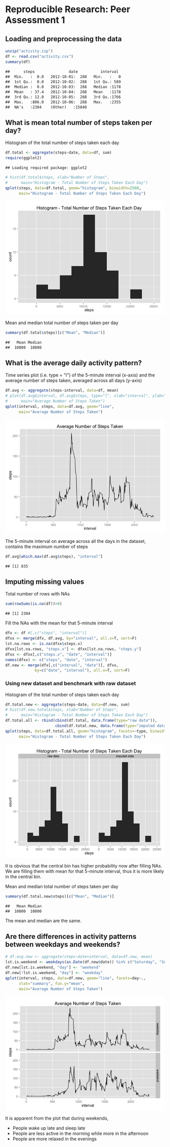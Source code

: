 # Reproducible Research: Peer Assessment 1


## Loading and preprocessing the data

```r
unzip("activity.zip")
df <- read.csv("activity.csv")
summary(df)
```

```
##      steps               date          interval   
##  Min.   :  0.0   2012-10-01:  288   Min.   :   0  
##  1st Qu.:  0.0   2012-10-02:  288   1st Qu.: 589  
##  Median :  0.0   2012-10-03:  288   Median :1178  
##  Mean   : 37.4   2012-10-04:  288   Mean   :1178  
##  3rd Qu.: 12.0   2012-10-05:  288   3rd Qu.:1766  
##  Max.   :806.0   2012-10-06:  288   Max.   :2355  
##  NA's   :2304    (Other)   :15840
```

## What is mean total number of steps taken per day?

Histogram of the total number of steps taken each day

```r
df.total <- aggregate(steps~date, data=df, sum)
require(ggplot2)
```

```
## Loading required package: ggplot2
```

```r
# hist(df.total$steps, xlab="Number of Steps",
#      main="Histogram - Total Number of Steps Taken Each Day")
qplot(steps, data=df.total, geom="histogram", binwidth=2500,
      main="Histogram - Total Number of Steps Taken Each Day")
```

![plot of chunk unnamed-chunk-2](./PA1_template_files/figure-html/unnamed-chunk-2.png) 

Mean and median total number of steps taken per day

```r
summary(df.total$steps)[c("Mean", "Median")]
```

```
##   Mean Median 
##  10800  10800
```

## What is the average daily activity pattern?
Time series plot (i.e. type = "l") of the 5-minute interval (x-axis) and the average number of steps taken, averaged across all days (y-axis)

```r
df.avg <- aggregate(steps~interval, data=df, mean)
# plot(df.avg$interval, df.avg$steps, type="l", xlab="interval", ylab="steps",
#      main="Average Number of Steps Taken")
qplot(interval, steps, data=df.avg, geom="line",
      main="Average Number of Steps Taken")
```

![plot of chunk unnamed-chunk-4](./PA1_template_files/figure-html/unnamed-chunk-4.png) 

The 5-minute interval on average across all the days in the dataset, contains the maximum number of steps

```r
df.avg[which.max(df.avg$steps), "interval"]
```

```
## [1] 835
```

## Imputing missing values
Total number of rows with NAs

```r
sum(rowSums(is.na(df))>0)
```

```
## [1] 2304
```

Fill the NAs with the mean for that 5-minute interval

```r
dfx <- df #[,c("steps", "interval")]
dfxx <- merge(dfx, df.avg, by="interval", all.x=T, sort=F)
lst.na.rows <- is.na(dfxx$steps.x)
dfxx[lst.na.rows, "steps.x"] <- dfxx[lst.na.rows, "steps.y"]
dfxx <- dfxx[,c("steps.x", "date", "interval")]
names(dfxx) <- c("steps", "date", "interval")
df.new <- merge(dfx[,c("interval", "date")], dfxx,
             by=c("date", "interval"), all.x=T, sort=F)
```

### Using new dataset and benchmark with raw dataset
Histogram of the total number of steps taken each day

```r
df.total.new <- aggregate(steps~date, data=df.new, sum)
# hist(df.new.total$steps, xlab="Number of Steps",
#      main="Histogram - Total Number of Steps Taken Each Day")
df.total.all <- rbind(cbind(df.total, data.frame(type="raw data")),
                      cbind(df.total.new, data.frame(type="imputed data")))
qplot(steps, data=df.total.all, geom="histogram", facets=~type, binwidth=2500,
      main="Histogram - Total Number of Steps Taken Each Day")
```

![plot of chunk unnamed-chunk-8](./PA1_template_files/figure-html/unnamed-chunk-8.png) 

It is obvious that the central bin has higher probability now after filling NAs. We are filling them with mean for that 5-minute interval, thus it is more likely in the central bin.


Mean and median total number of steps taken per day

```r
summary(df.total.new$steps)[c("Mean", "Median")]
```

```
##   Mean Median 
##  10800  10800
```

The mean and median are the same.

## Are there differences in activity patterns between weekdays and weekends?

```r
# df.avg.new <- aggregate(steps~date+interval, data=df.new, mean)
lst.is.weekend <- weekdays(as.Date(df.new$date)) %in% c("Saturday", "Sunday")
df.new[lst.is.weekend, "day"] <- "weekend"
df.new[!lst.is.weekend, "day"] <- "weekday"
qplot(interval, steps, data=df.new, geom="line", facets=day~., 
      stat="summary", fun.y="mean",
      main="Average Number of Steps Taken")
```

![plot of chunk unnamed-chunk-10](./PA1_template_files/figure-html/unnamed-chunk-10.png) 

It is apparent from the plot that during weekends, 

- People wake up late and sleep late
- People are less active in the morning while more in the afternoon
- People are more relaxed in the evenings
